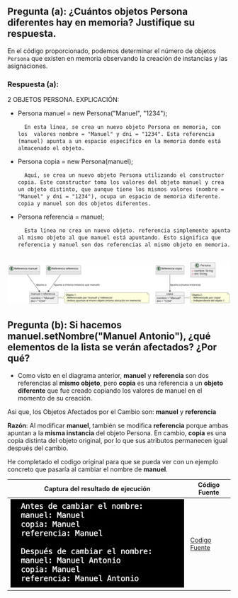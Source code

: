 ## Pregunta (a): ¿Cuántos objetos Persona diferentes hay en memoria? Justifique su respuesta.

En el código proporcionado, podemos determinar el número de objetos `Persona` que existen en memoria observando la creación de instancias y las asignaciones.

### Respuesta (a):
2 OBJETOS PERSONA. EXPLICACIÓN:
- Persona manuel = new Persona("Manuel", "1234");

        En esta línea, se crea un nuevo objeto Persona en memoria, con los  valores nombre = "Manuel" y dni = "1234". Esta referencia (manuel) apunta a un espacio específico en la memoria donde está almacenado el objeto.

- Persona copia = new Persona(manuel);

        Aquí, se crea un nuevo objeto Persona utilizando el constructor copia. Este constructor toma los valores del objeto manuel y crea un objeto distinto, que aunque tiene los mismos valores (nombre = "Manuel" y dni = "1234"), ocupa un espacio de memoria diferente. copia y manuel son dos objetos diferentes.

- Persona referencia = manuel;

        Esta línea no crea un nuevo objeto. referencia simplemente apunta al mismo objeto al que manuel está apuntando. Esto significa que referencia y manuel son dos referencias al mismo objeto en memoria.


![Diagrama Explicativo](Images/RespuestaA.svg)
---

## Pregunta (b): Si hacemos manuel.setNombre("Manuel Antonio"), ¿qué elementos de la lista se verán afectados? ¿Por qué?

- Como visto en el diagrama anterior, **manuel** y **referencia** son dos referencias al **mismo objeto**, pero **copia** es una referencia a un **objeto diferente** que fue creado copiando los valores de manuel en el momento de su creación.

Asi que, los Objetos Afectados por el Cambio son:  **manuel** y **referencia** 

**Razón**: Al modificar **manuel**, también se modifica **referencia** porque ambas apuntan a la **misma instancia** del objeto Persona. En cambio, **copia** es una copia distinta del objeto original, por lo que sus atributos permanecen igual después del cambio.



He completado el codigo original para que se pueda ver con un ejemplo concreto que pasaría al cambiar el nombre de **manuel**. 


| Captura del resultado de ejecución                   | Código Fuente                |
|---------------------------------------|------------------------------------------|
| ![Codigo Ejecutado](Images/CambioNombre.png) | [Codigo Fuente](src/)      |
